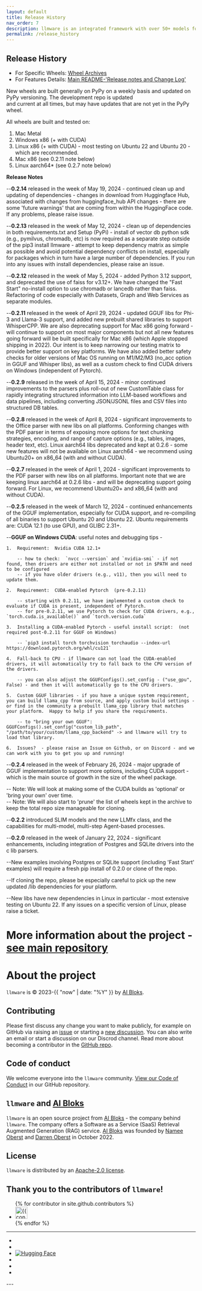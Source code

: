 ```yaml
---
layout: default
title: Release History 
nav_order: 7
description: llmware is an integrated framework with over 50+ models for quickly developing LLM-based applications including Retrieval Augmented Generation (RAG) and Multi-Step Orchestration of Agent Workflows.
permalink: /release_history
---
```

Release History
---

- For Specific Wheels:  [Wheel Archives](https://www.github.com/llmware-ai/llmware/tree/main/wheel_archives)  
- For Features Details: [Main README-'Release notes and Change Log'](https://www.github.com/llmware-ai/llmware/tree/main/)  

New wheels are built generally on PyPy on a weekly basis and updated on PyPy versioning.   The development repo is updated  
and current at all times, but may have updates that are not yet in the PyPy wheel.  

All wheels are built and tested on:  

1.  Mac Metal  
2.  Windows x86 (+ with CUDA)  
3.  Linux x86 (+ with CUDA) - most testing on Ubuntu 22 and Ubuntu 20 - which are recommended.  
4.  Mac x86 (see 0.2.11 note below)  
5.  Linux aarch64* (see 0.2.7 note below)  

**Release Notes**  

--**0.2.14** released in the week of May 19, 2024 - continued clean up and updating of dependencies - changes in download from Huggingface Hub, associated with changes from huggingface_hub API changes - there are some 'future warnings' that are coming from within the HuggingFace code.  If any problems, please raise issue.  

--**0.2.13** released in the week of May 12, 2024 - clean up of dependencies in both requirements.txt and Setup (PyPi) - install of vector db python sdk (e.g., pymilvus, chromadb, etc) is now required as a separate step outside of the pip3 install llmware - attempt to keep dependency matrix as simple as possible and avoid potential dependency conflicts on install, especially for packages which in turn have a large number of dependencies.  If you run into any issues with install dependencies, please raise an issue.   

--**0.2.12** released in the week of May 5, 2024 - added Python 3.12 support, and deprecated the use of faiss for v3.12+.   We have changed the "Fast Start" no-install option to use chromadb or lancedb rather than faiss.   Refactoring of code especially with Datasets, Graph and Web Services as separate modules.  

--**0.2.11** released in the week of April 29, 2024 - updated GGUF libs for Phi-3 and Llama-3 support, and added new prebuilt shared libraries to support WhisperCPP.  We are also deprecating support for Mac x86 going forward - will continue to support on most major components but not all new features going forward will be built specifically for Mac x86 (which Apple stopped shipping in 2022).  Our intent is to keep narrowing our testing matrix to provide better support on key platforms.  We have also added better safety checks for older versions of Mac OS running on M1/M2/M3 (no_acc option in GGUF and Whisper libs), as well as a custom check to find CUDA drivers on Windows (independent of Pytorch).  

--**0.2.9** released in the week of April 15, 2024 - minor continued improvements to the parsers plus roll-out of new CustomTable class for rapidly integrating structured information into LLM-based workflows and data pipelines, including converting JSON/JSONL files and CSV files into structured DB tables.  
  
--**0.2.8** released in the week of April 8, 2024 - significant improvements to the Office parser with new libs on all platforms.   Conforming changes with the PDF parser in terms of exposing more options for text chunking strategies, encoding, and range of capture options (e.g., tables, images, header text, etc).  Linux aarch64 libs deprecated and kept at 0.2.6 - some new features will not be available on Linux aarch64 - we recommend using Ubuntu20+ on x86_64 (with and without CUDA).  

--**0.2.7** released in the week of April 1, 2024 - significant improvements to the PDF parser with new libs on all platforms.   Important note that we are keeping linux aarch64 at 0.2.6 libs - and will be deprecating support going forward.  For Linux, we recommend Ubuntu20+ and x86_64 (with and without CUDA).  

--**0.2.5** released in the week of March 12, 2024 - continued enhancements of the GGUF implementation, especially for CUDA support, and re-compiling of all binaries to support Ubuntu 20 and Ubuntu 22.  Ubuntu requirements are:  CUDA 12.1 (to use GPU), and GLIBC 2.31+.  

--**GGUF on Windows CUDA**: useful notes and debugging tips -  

    1.  Requirement:  Nvidia CUDA 12.1+  
    
        -- how to check:  `nvcc --version` and `nvidia-smi` - if not found, then drivers are either not installed or not in $PATH and need to be configured 
        -- if you have older drivers (e.g., v11), then you will need to update them.  
        
    2.  Requirement:  CUDA-enabled Pytorch  (pre-0.2.11)  
    
        -- starting with 0.2.11, we have implemented a custom check to evaluate if CUDA is present, independent of Pytorch.  
        -- for pre-0.2.11, we use Pytorch to check for CUDA drivers, e.g., `torch.cuda.is_available()` and `torch.version.cuda`  

    3.  Installing a CUDA-enabled Pytorch - useful install script:  (not required post-0.2.11 for GGUF on Windows)  
    
        -- `pip3 install torch torchvision torchaudio --index-url https://download.pytorch.org/whl/cu121`  

    4.  Fall-back to CPU - if llmware can not load the CUDA-enabled drivers, it will automatically try to fall back to the CPU version of the drivers.  
    
        -- you can also adjust the GGUFConfigs().set_config - ("use_gpu", False) - and then it will automatically go to the CPU drivers.  

    5.  Custom GGUF libraries - if you have a unique system requirement, you can build llama_cpp from source, and apply custom build settings - or find in the community a prebuilt llama_cpp library that matches your platform.  Happy to help if you share the requirements.  

        -- to "bring your own GGUF":  GGUFConfigs().set_config("custom_lib_path", "/path/to/your/custom/llama_cpp_backend" -> and llmware will try to load that library.  

    6.  Issues?  - please raise an Issue on Github, or on Discord - and we can work with you to get you up and running!  
    
--**0.2.4** released in the week of February 26, 2024 - major upgrade of GGUF implementation to support more options, including CUDA support - which is the main source of growth in the size of the wheel package.   

  -- Note: We will look at making some of the CUDA builds as 'optional' or 'bring your own' over time.    
  -- Note: We will also start to 'prune' the list of wheels kept in the archive to keep the total repo size manageable for cloning.  

--**0.2.2** introduced SLIM models and the new LLMfx class, and the capabilities for multi-model, multi-step Agent-based processes.  

--**0.2.0** released in the week of January 22, 2024 - significant enhancements, including integration of Postgres and SQLite drivers into the c lib parsers.  

--New examples involving Postgres or SQLite support (including 'Fast Start' examples) will require a fresh pip install of 0.2.0 or clone of the repo.  

--If cloning the repo, please be especially careful to pick up the new updated /lib dependencies for your platform.  

--New libs have new dependencies in Linux in particular - most extensive testing on Ubuntu 22. If any issues on a specific version of Linux, please raise a ticket.  





# More information about the project - [see main repository](https://www.github.com/llmware-ai/llmware.git)


# About the project

`llmware` is &copy; 2023-{{ "now" | date: "%Y" }} by [AI Bloks](https://www.aibloks.com/home).

## Contributing
Please first discuss any change you want to make publicly, for example on GitHub via raising an [issue](https://github.com/llmware-ai/llmware/issues) or starting a [new discussion](https://github.com/llmware-ai/llmware/discussions).
You can also write an email or start a discussion on our Discrod channel.
Read more about becoming a contributor in the [GitHub repo](https://github.com/llmware-ai/llmware/blob/main/CONTRIBUTING.md).

## Code of conduct
We welcome everyone into the ``llmware`` community.
[View our Code of Conduct](https://github.com/llmware-ai/llmware/blob/main/CODE_OF_CONDUCT.md) in our GitHub repository.

## ``llmware`` and [AI Bloks](https://www.aibloks.com/home)
``llmware`` is an open source project from [AI Bloks](https://www.aibloks.com/home) - the company behind ``llmware``.
The company offers a Software as a Service (SaaS) Retrieval Augmented Generation (RAG) service.
[AI Bloks](https://www.aibloks.com/home) was founded by [Namee Oberst](https://www.linkedin.com/in/nameeoberst/) and [Darren Oberst](https://www.linkedin.com/in/darren-oberst-34a4b54/) in October 2022.

## License

`llmware` is distributed by an [Apache-2.0 license](https://www.github.com/llmware-ai/llmware/blob/main/LICENSE).

## Thank you to the contributors of ``llmware``!
<ul class="list-style-none">
{% for contributor in site.github.contributors %}
  <li class="d-inline-block mr-1">
     <a href="{{ contributor.html_url }}">
        <img src="{{ contributor.avatar_url }}" width="32" height="32" alt="{{ contributor.login }}">
    </a>
  </li>
{% endfor %}
</ul>


---
<ul class="list-style-none">
    <li class="d-inline-block mr-1">
        <a href="https://discord.gg/MhZn5Nc39h"><span><i class="fa-brands fa-discord"></i></span></a>
    </li>
    <li class="d-inline-block mr-1">
        <a href="https://www.youtube.com/@llmware"><span><i class="fa-brands fa-youtube"></i></span></a>
    </li>
    <li class="d-inline-block mr-1">
        <a href="https://huggingface.co/llmware"><span><img src="assets/images/hf-logo.svg" alt="Hugging Face" class="hugging-face-logo"/></span></a>
    </li>
    <li class="d-inline-block mr-1">
        <a href="https://www.linkedin.com/company/aibloks/"><span><i class="fa-brands fa-linkedin"></i></span></a>
    </li>
    <li class="d-inline-block mr-1">
        <a href="https://twitter.com/AiBloks"><span><i class="fa-brands fa-square-x-twitter"></i></span></a>
    </li>
    <li class="d-inline-block mr-1">
        <a href="https://www.instagram.com/aibloks/"><span><i class="fa-brands fa-instagram"></i></span></a>
    </li>
</ul>
---
